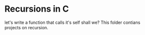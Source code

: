 # Recursions in C

let's write a function that calls it's self shall we?
This folder contians projects on recursion.